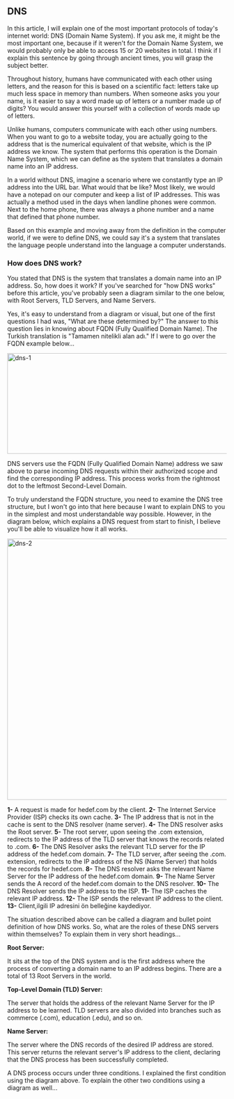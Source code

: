 ## DNS ##

In this article, I will explain one of the most important protocols of today's internet world: DNS (Domain Name System). If you ask me, it might be the most important one, because if it weren't for the Domain Name System, we would probably only be able to access 15 or 20 websites in total. I think if I explain this sentence by going through ancient times, you will grasp the subject better.

Throughout history, humans have communicated with each other using letters, and the reason for this is based on a scientific fact: letters take up much less space in memory than numbers. When someone asks you your name, is it easier to say a word made up of letters or a number made up of digits? You would answer this yourself with a collection of words made up of letters.

Unlike humans, computers communicate with each other using numbers. When you want to go to a website today, you are actually going to the address that is the numerical equivalent of that website, which is the IP address we know. The system that performs this operation is the Domain Name System, which we can define as the system that translates a domain name into an IP address.

In a world without DNS, imagine a scenario where we constantly type an IP address into the URL bar. What would that be like? Most likely, we would have a notepad on our computer and keep a list of IP addresses. This was actually a method used in the days when landline phones were common. Next to the home phone, there was always a phone number and a name that defined that phone number.

Based on this example and moving away from the definition in the computer world, if we were to define DNS, we could say it's a system that translates the language people understand into the language a computer understands.

### How does DNS work? ### 

You stated that DNS is the system that translates a domain name into an IP address. So, how does it work? If you've searched for "how DNS works" before this article, you've probably seen a diagram similar to the one below, with Root Servers, TLD Servers, and Name Servers.

Yes, it's easy to understand from a diagram or visual, but one of the first questions I had was, "What are these determined by?" The answer to this question lies in knowing about FQDN (Fully Qualified Domain Name). The Turkish translation is "Tamamen nitelikli alan adı." If I were to go over the FQDN example below...

<img width="1210" height="231" alt="dns-1" src="https://github.com/user-attachments/assets/b5f60b26-ba83-4077-b4ef-e1329f768d8a" />

DNS servers use the FQDN (Fully Qualified Domain Name) address we saw above to parse incoming DNS requests within their authorized scope and find the corresponding IP address. This process works from the rightmost dot to the leftmost Second-Level Domain.

To truly understand the FQDN structure, you need to examine the DNS tree structure, but I won't go into that here because I want to explain DNS to you in the simplest and most understandable way possible. However, in the diagram below, which explains a DNS request from start to finish, I believe you'll be able to visualize how it all works.

<img width="1016" height="600" alt="dns-2" src="https://github.com/user-attachments/assets/cb3f2cfe-5b3d-4a88-8997-ad02d20dcad6" />

**1-** A request is made for hedef.com by the client.
**2-** The Internet Service Provider (ISP) checks its own cache.
**3-** The IP address that is not in the cache is sent to the DNS resolver (name server).
**4-** The DNS resolver asks the Root server.
**5-** The root server, upon seeing the .com extension, redirects to the IP address of the TLD server that knows the records related to .com.
**6-** The DNS Resolver asks the relevant TLD server for the IP address of the hedef.com domain.
**7-** The TLD server, after seeing the .com. extension, redirects to the IP address of the NS (Name Server) that holds the records for hedef.com.
**8-** The DNS resolver asks the relevant Name Server for the IP address of the hedef.com domain.
**9-** The Name Server sends the A record of the hedef.com domain to the DNS resolver.
**10-** The DNS Resolver sends the IP address to the ISP.
**11-** The ISP caches the relevant IP address.
**12-** The ISP sends the relevant IP address to the client.
**13-** Client,ilgili IP adresini ön belleğine kaydediyor.

The situation described above can be called a diagram and bullet point definition of how DNS works. So, what are the roles of these DNS servers within themselves? To explain them in very short headings...

**Root Server:**

It sits at the top of the DNS system and is the first address where the process of converting a domain name to an IP address begins. There are a total of 13 Root Servers in the world.

**Top-Level Domain (TLD) Server:**

The server that holds the address of the relevant Name Server for the IP address to be learned. TLD servers are also divided into branches such as commerce (.com), education (.edu), and so on.

**Name Server:**

The server where the DNS records of the desired IP address are stored. This server returns the relevant server's IP address to the client, declaring that the DNS process has been successfully completed.

A DNS process occurs under three conditions. I explained the first condition using the diagram above. To explain the other two conditions using a diagram as well...












